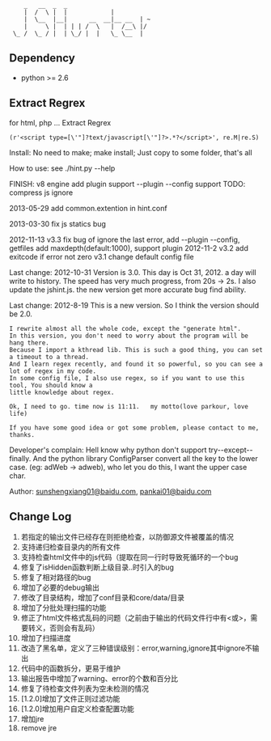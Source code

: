 ﻿		_   __  _  _
		|  /  \ |  |            |
		|  \__  |__|      __  __|__ __  | ~
		|     \ |  | | | /  \   |  /__\ |/
	 \_ /  \_ / |  | \_/ |  |   \_ \__  |

## Dependency
* python >= 2.6

## Extract Regrex
for html, php ... Extract Regrex

	(r'<script type=[\'"]?text/javascript[\'"]?>.*?</script>', re.M|re.S)

Install:
    No need to make; make install; Just copy to some folder, that's all

How to use:
    see ./hint.py --help
    
FINISH:
    v8 engine add
    plugin support
    --plugin --config support
TODO:
    compress js ignore

2013-05-29
    add common.extention in hint.conf
    
2013-03-30
    fix js statics bug

2012-11-13
    v3.3 fix bug of ignore the last error, add --plugin --config, getfiles add maxdepth(default:1000), support plugin
2012-11-2
    v3.2 add exitcode if error not zero
    v3.1 change default config file


Last change: 2012-10-31
    Version is 3.0.
    This day is Oct 31, 2012. a day will write to history. 
        The speed has very much progress, from 20s -> 2s.
        I also update the jshint.js. the new version get more accurate bug find ability.

Last change: 2012-8-19
    This is a new version. So I think the version should be 2.0.
    
    I rewrite almost all the whole code, except the "generate html".
    In this version, you don't need to worry about the program will be hang there.
    Because I import a kthread lib. This is such a good thing, you can set a timeout to a thread.
    And I learn regex recently, and found it so powerful, so you can see a lot of regex in my code.
    In some config file, I also use regex, so if you want to use this tool, You should know a
    little knowledge about regex.

    Ok, I need to go. time now is 11:11.   my motto(love parkour, love life)

    If you have some good idea or got some problem, please contact to me, thanks.

Developer's complain:
    Hell know why python don't support try--except--finally.
    And the python library ConfigParser convert all the key to the lower case. (eg: adWeb -> adweb),
    who let you do this, I want the upper case char.

Author:
    sunshengxiang01@baidu.com, pankai01@baidu.com


## Change Log
1. 若指定的输出文件已经存在则拒绝检查，以防御源文件被覆盖的情况
2. 支持递归检查目录内的所有文件
3. 支持检查html文件中的js代码（提取<script>标签内的代码）
4. 修复了<script></script>在同一行时导致死循环的一个bug
5. 修复了isHidden函数判断上级目录..时引入的bug
6. 修复了相对路径的bug
7. 增加了必要的debug输出
8. 修改了目录结构，增加了conf目录和core/data/目录
9. 增加了分批处理扫描的功能
10. 修正了html文件格式乱码的问题（之前由于输出的代码文件行中有<或>，需要转义，否则会有乱码）
11. 增加了扫描进度
12. 改造了黑名单，定义了三种错误级别：error,warning,ignore其中ignore不输出
13. 代码中的函数拆分，更易于维护
14. 输出报告中增加了warning、error的个数和百分比
15. 修复了待检查文件列表为空未检测的情况
16. [1.2.0]增加了文件正则过滤功能
17. [1.2.0]增加用户自定义检查配置功能
18. 增加jre
19. remove jre

